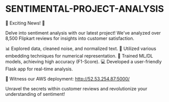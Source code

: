 # SENTIMENTAL-PROJECT-ANALYSIS
🚀 Exciting News! 🚀

Delve into sentiment analysis with our latest project! We've analyzed over 8,500 Flipkart reviews for insights into customer satisfaction.

📊 Explored data, cleaned noise, and normalized text.
🔢 Utilized various embedding techniques for numerical representation.
🤖 Trained ML/DL models, achieving high accuracy (F1-Score).
💻 Developed a user-friendly Flask app for real-time analysis.

🚀 Witness our AWS deployment: http://52.53.254.87:5000/

Unravel the secrets within customer reviews and revolutionize your understanding of sentiment!
